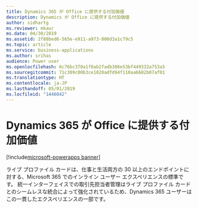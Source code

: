 ```yaml
---
title: Dynamics 365 が Office に提供する付加価値
description: Dynamics が Office に提供する付加価値
author: sidhartg
ms.reviewer: mkaur
ms.date: 04/30/2019
ms.assetid: 2f88bed6-565e-e911-a973-000d3a1c79c5
ms.topic: article
ms.service: business-applications
ms.author: srihas
audience: Power user
ms.openlocfilehash: 6c76bc370a1f8ab2fadb306e53bf449332a753a5
ms.sourcegitcommit: 71c309c00b3ce1028adfd94f110aa6682b07af01
ms.translationtype: HT
ms.contentlocale: ja-JP
ms.lasthandoff: 05/01/2019
ms.locfileid: "1446042"
---
```

# <a name="office-value-adds-in-dynamics-365"></a>Dynamics 365 が Office に提供する付加価値

[!include[microsoft-powerapps banner](../includes/microsoft-powerapps.md)]

ライブ プロファイル カードは、仕事と生活両方の 30 以上のエンドポイントに対する、Microsoft 365 でのインライン ユーザー エクスペリエンスの標準です。 統一インターフェイスでの取引先担当者管理はライブ プロファイル カードとのシームレスな統合によって強化されているため、Dynamics 365 ユーザーはこの一貫したエクスペリエンスの一部です。

